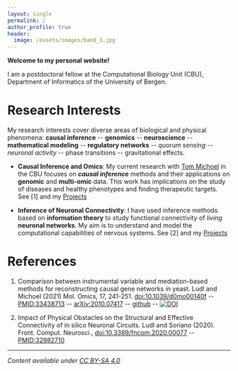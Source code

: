 ```yaml
---
layout: single
permalink: /
author_profile: true
header:
  image: /assets/images/band_1.jpg
---
```


**Welcome to my personal website!**

I am a postdoctoral fellow at the Computational Biology Unit (CBU), Department of Informatics of the  University of Bergen.

# Research Interests

My research interests cover diverse areas of biological and physical phenomena: **causal inference** -- **genomics** -- **neuroscience** -- **mathematical modeling** -- **regulatory networks** -- *quorum sensing* -- *neuronal activity* -- phase transitions -- gravitational effects.

- **Causal Inference and Omics**: 
My current research with [Tom Michoel](https://lab.michoel.info/) in the CBU focuses on ***causal inference*** methods and their applications on **genomic** and **multi-omic** data. This work has implications on the study of diseases and healthy phenotypes and finding therapeutic targets. See [1] and my [Projects](/projects/)

- **Inference of Neuronal Connectivity**: I have used inference methods based on **information theory** to study functional connectivity of *living* **neuronal networks**. My aim is to understand and model the computational capabilities of nervous systems. See [2] and my [Projects](/projects/)

# References

1. Comparison between instrumental variable and mediation-based methods for reconstructing causal gene networks in yeast. Ludl and Michoel (2021) Mol. Omics, 17, 241-251. [doi:10.1039/d0mo00140f](https://dx.doi.org/10.1039/d0mo00140f) -- [PMID:33438713](https://pubmed.ncbi.nlm.nih.gov/33438713/) -- [arXiv:2010.07417](https://arxiv.org/abs/2010.07417) -- [github](https://github.com/michoel-lab/FindrCausalNetworkInferenceOnYeast) -- [![DOI](https://zenodo.org/badge/313364218.svg)](https://zenodo.org/badge/latestdoi/313364218)

2. Impact of Physical Obstacles on the Structural and Effective Connectivity of in silico Neuronal Circuits. Ludl and Soriano (2020). Front. Comput. Neurosci., [doi:10.3389/fncom.2020.00077](https://dx.doi.org/10.3389/fncom.2020.00077) -- [PMID:32982710](https://pubmed.ncbi.nlm.nih.gov/33438713/)

----

*Content available under [CC BY-SA 4.0](https://creativecommons.org/licenses/by-sa/4.0/)*
